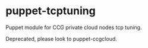 puppet-tcptuning
================

Puppet module for CCG private cloud nodes tcp tuning.

Deprecated, please look to puppet-ccgcloud.
